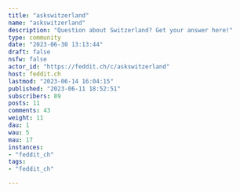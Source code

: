 ```yaml
---
title: "askswitzerland" 
name: "askswitzerland"
description: "Question about Switzerland? Get your answer here!"
type: community
date: "2023-06-30 13:13:44"
draft: false
nsfw: false
actor_id: "https://feddit.ch/c/askswitzerland"
host: feddit.ch
lastmod: "2023-06-14 16:04:15"
published: "2023-06-11 18:52:51"
subscribers: 89
posts: 11
comments: 43
weight: 11
dau: 1
wau: 5
mau: 17
instances:
- "feddit_ch"
tags: 
- "feddit_ch"

---
```

